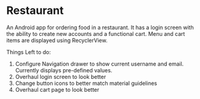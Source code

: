 # Restaurant
An Android app for ordering food in a restaurant. It has a login screen with the ability to create new accounts and a functional cart. Menu and cart items are displayed using RecyclerView.

Things Left to do:

1) Configure Navigation drawer to show current username and email. Currently displays pre-defined values.
2) Overhaul login screen to look better
3) Change button icons to better match material guidelines
4) Overhaul cart page to look better
